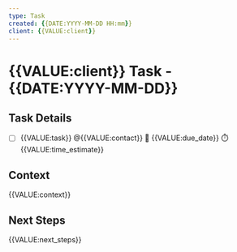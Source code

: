 ```yaml
---
type: Task
created: {{DATE:YYYY-MM-DD HH:mm}}
client: {{VALUE:client}}
---
```


# {{VALUE:client}} Task - {{DATE:YYYY-MM-DD}}

## Task Details
- [ ] {{VALUE:task}} @{{VALUE:contact}} 📅 {{VALUE:due_date}} ⏱️ {{VALUE:time_estimate}}

## Context
{{VALUE:context}}

## Next Steps
{{VALUE:next_steps}}